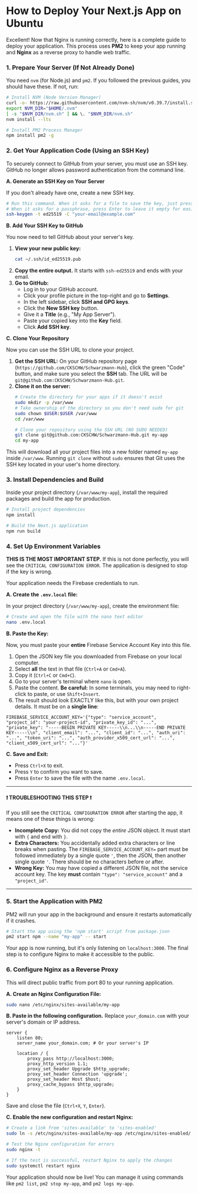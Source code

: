 # How to Deploy Your Next.js App on Ubuntu

Excellent! Now that Nginx is running correctly, here is a complete guide to deploy your application. This process uses **PM2** to keep your app running and **Nginx** as a reverse proxy to handle web traffic.

### 1. Prepare Your Server (If Not Already Done)

You need `nvm` (for Node.js) and `pm2`. If you followed the previous guides, you should have these. If not, run:

```bash
# Install NVM (Node Version Manager)
curl -o- https://raw.githubusercontent.com/nvm-sh/nvm/v0.39.7/install.sh | bash
export NVM_DIR="$HOME/.nvm"
[ -s "$NVM_DIR/nvm.sh" ] && \. "$NVM_DIR/nvm.sh"
nvm install --lts

# Install PM2 Process Manager
npm install pm2 -g
```

### 2. Get Your Application Code (Using an SSH Key)

To securely connect to GitHub from your server, you must use an SSH key. GitHub no longer allows password authentication from the command line.

**A. Generate an SSH Key on Your Server**

If you don't already have one, create a new SSH key.

```bash
# Run this command. When it asks for a file to save the key, just press Enter.
# When it asks for a passphrase, press Enter to leave it empty for easier deployment.
ssh-keygen -t ed25519 -C "your-email@example.com"
```

**B. Add Your SSH Key to GitHub**

You now need to tell GitHub about your server's key.

1.  **View your new public key:**
    ```bash
    cat ~/.ssh/id_ed25519.pub
    ```
2.  **Copy the entire output.** It starts with `ssh-ed25519` and ends with your email.
3.  **Go to GitHub:**
    *   Log in to your GitHub account.
    *   Click your profile picture in the top-right and go to **Settings**.
    *   In the left sidebar, click **SSH and GPG keys**.
    *   Click the **New SSH key** button.
    *   Give it a **Title** (e.g., "My App Server").
    *   Paste your copied key into the **Key** field.
    *   Click **Add SSH key**.

**C. Clone Your Repository**

Now you can use the SSH URL to clone your project.

1.  **Get the SSH URL:** On your GitHub repository page (`https://github.com/CKSCHW/Schwarzmann-Hub`), click the green "Code" button, and make sure you select the **SSH** tab. The URL will be `git@github.com:CKSCHW/Schwarzmann-Hub.git`.
2.  **Clone it on the server:**
    ```bash
    # Create the directory for your apps if it doesn't exist
    sudo mkdir -p /var/www
    # Take ownership of the directory so you don't need sudo for git
    sudo chown $USER:$USER /var/www
    cd /var/www

    # Clone your repository using the SSH URL (NO SUDO NEEDED)
    git clone git@github.com:CKSCHW/Schwarzmann-Hub.git my-app
    cd my-app
    ```
This will download all your project files into a new folder named `my-app` inside `/var/www`. Running `git clone` without `sudo` ensures that Git uses the SSH key located in your user's home directory.

### 3. Install Dependencies and Build

Inside your project directory (`/var/www/my-app`), install the required packages and build the app for production.

```bash
# Install project dependencies
npm install

# Build the Next.js application
npm run build
```

### 4. Set Up Environment Variables

**THIS IS THE MOST IMPORTANT STEP.** If this is not done perfectly, you will see the `CRITICAL CONFIGURATION ERROR`. The application is designed to stop if the key is wrong.

Your application needs the Firebase credentials to run.

**A. Create the `.env.local` file:**

In your project directory (`/var/www/my-app`), create the environment file:

```bash
# Create and open the file with the nano text editor
nano .env.local
```

**B. Paste the Key:**

Now, you must paste your **entire** Firebase Service Account Key into this file.

1.  Open the JSON key file you downloaded from Firebase on your local computer.
2.  Select **all** the text in that file (`Ctrl+A` or `Cmd+A`).
3.  Copy it (`Ctrl+C` or `Cmd+C`).
4.  Go to your server's terminal where `nano` is open.
5.  Paste the content. **Be careful:** In some terminals, you may need to right-click to paste, or use `Shift+Insert`.
6.  The result should look EXACTLY like this, but with your own project details. It must be on a **single line**:

```
FIREBASE_SERVICE_ACCOUNT_KEY='{"type": "service_account", "project_id": "your-project-id", "private_key_id": "...", "private_key": "-----BEGIN PRIVATE KEY-----\\n...\\n-----END PRIVATE KEY-----\\n", "client_email": "...", "client_id": "...", "auth_uri": "...", "token_uri": "...", "auth_provider_x509_cert_url": "...", "client_x509_cert_url": "..."}'
```

**C. Save and Exit:**

- Press `Ctrl+X` to exit.
- Press `Y` to confirm you want to save.
- Press `Enter` to save the file with the name `.env.local`.

---

#### ❗ **TROUBLESHOOTING THIS STEP** ❗

If you still see the `CRITICAL CONFIGURATION ERROR` after starting the app, it means one of these things is wrong:

*   **Incomplete Copy:** You did not copy the *entire* JSON object. It must start with `{` and end with `}`.
*   **Extra Characters:** You accidentally added extra characters or line breaks when pasting. The `FIREBASE_SERVICE_ACCOUNT_KEY=` part must be followed immediately by a single quote `'`, then the JSON, then another single quote `'`. There should be no characters before or after.
*   **Wrong Key:** You may have copied a different JSON file, not the service account key. The key **must** contain `"type": "service_account"` and a `"project_id"`.

---

### 5. Start the Application with PM2

PM2 will run your app in the background and ensure it restarts automatically if it crashes.

```bash
# Start the app using the 'npm start' script from package.json
pm2 start npm --name "my-app" -- start
```

Your app is now running, but it's only listening on `localhost:3000`. The final step is to configure Nginx to make it accessible to the public.

### 6. Configure Nginx as a Reverse Proxy

This will direct public traffic from port 80 to your running application.

**A. Create an Nginx Configuration File:**

```bash
sudo nano /etc/nginx/sites-available/my-app
```

**B. Paste in the following configuration.** Replace `your_domain.com` with your server's domain or IP address.

```nginx
server {
    listen 80;
    server_name your_domain.com; # Or your server's IP

    location / {
        proxy_pass http://localhost:3000;
        proxy_http_version 1.1;
        proxy_set_header Upgrade $http_upgrade;
        proxy_set_header Connection 'upgrade';
        proxy_set_header Host $host;
        proxy_cache_bypass $http_upgrade;
    }
}
```
Save and close the file (`Ctrl+X`, `Y`, `Enter`).

**C. Enable the new configuration and restart Nginx:**

```bash
# Create a link from 'sites-available' to 'sites-enabled'
sudo ln -s /etc/nginx/sites-available/my-app /etc/nginx/sites-enabled/

# Test the Nginx configuration for errors
sudo nginx -t

# If the test is successful, restart Nginx to apply the changes
sudo systemctl restart nginx
```

Your application should now be live! You can manage it using commands like `pm2 list`, `pm2 stop my-app`, and `pm2 logs my-app`.
